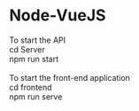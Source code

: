 # Node-VueJS
To start the API
<br>
cd Server
<br>
npm run start
<br>
<br>
To start the front-end application
<br>
cd frontend
<br>
npm run serve
